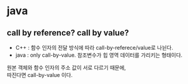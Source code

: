 # java

## call by reference? call by value?
* C++ : 함수 인자의 전달 방식에 따라 call-by-referece/value로 나뉜다.
* java : only call-by-value. 참조변수가 힙 영역 데이터를 가리키는 형태이다.

원본 객체와 함수 인자의 주소 값이 서로 다르기 때문에,   
따진다면 call-by-value 이다.
